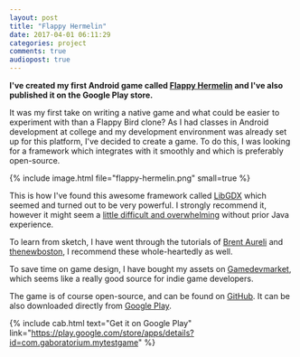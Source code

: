 ```yaml
---
layout: post
title: "Flappy Hermelin"
date: 2017-04-01 06:11:29
categories: project
comments: true
audiopost: true
---
```


**I've created my first Android game called [Flappy Hermelin](https://play.google.com/store/apps/details?id=com.gaboratorium.mytestgame) and I've also published it on the Google Play store.**

It was my first take on writing a native game and what could be easier to experiment with than a Flappy Bird clone? As I had classes in Android development at college and my development environment was already set up for this platform, I've decided to create a game. To do this, I was looking for a framework which integrates with it smoothly and which is preferably open-source. 

{% include image.html file="flappy-hermelin.png" small=true %}

This is how I've found this awesome framework called [LibGDX](https://libgdx.badlogicgames.com/) which seemed and turned out to be very powerful. I strongly recommend it, however it might seem a [little difficult and overwhelming](https://github.com/libgdx/libgdx/wiki) without prior Java experience.

To learn from sketch, I have went through the tutorials of [Brent Aureli](https://www.youtube.com/watch?v=rzBVTPaUUDg&list=PLZm85UZQLd2TPXpUJfDEdWTSgszionbJy) and [thenewboston](https://www.youtube.com/watch?v=p_hp6vMeewQ&t=2s), I recommend these whole-heartedly as well.

To save time on game design, I have bought my assets on [Gamedevmarket](https://www.gamedevmarket.net/), which seems like a really good source for indie game developers.

The game is of course open-source, and can be found on [GitHub](https://github.com/gaboratorium/flappy-hermelin). It can be also downloaded directly from [Google Play](https://play.google.com/store/apps/details?id=com.gaboratorium.mytestgame&pcampaignid=MKT-Other-global-all-co-prtnr-py-PartBadge-Mar2515-1).

{% include cab.html text="Get it on Google Play" link="https://play.google.com/store/apps/details?id=com.gaboratorium.mytestgame" %}